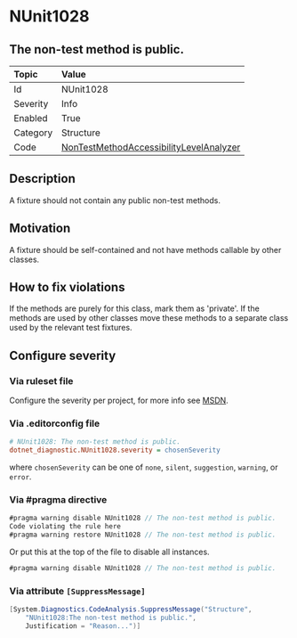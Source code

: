 # NUnit1028

## The non-test method is public.

| Topic    | Value
| :--      | :--
| Id       | NUnit1028
| Severity | Info
| Enabled  | True
| Category | Structure
| Code     | [NonTestMethodAccessibilityLevelAnalyzer](https://github.com/nunit/nunit.analyzers/blob/0.5.0/src/nunit.analyzers/NonTestMethodAccessibilityLevel/NonTestMethodAccessibilityLevelAnalyzer.cs)

## Description

A fixture should not contain any public non-test methods.

## Motivation

A fixture should be self-contained and not have methods callable by other classes.

## How to fix violations

If the methods are purely for this class, mark them as 'private'. If the methods are used by other classes move these
methods to a separate class used by the relevant test fixtures.

<!-- start generated config severity -->
## Configure severity

### Via ruleset file

Configure the severity per project, for more info see [MSDN](https://msdn.microsoft.com/en-us/library/dd264949.aspx).

### Via .editorconfig file

```ini
# NUnit1028: The non-test method is public.
dotnet_diagnostic.NUnit1028.severity = chosenSeverity
```

where `chosenSeverity` can be one of `none`, `silent`, `suggestion`, `warning`, or `error`.

### Via #pragma directive

```csharp
#pragma warning disable NUnit1028 // The non-test method is public.
Code violating the rule here
#pragma warning restore NUnit1028 // The non-test method is public.
```

Or put this at the top of the file to disable all instances.

```csharp
#pragma warning disable NUnit1028 // The non-test method is public.
```

### Via attribute `[SuppressMessage]`

```csharp
[System.Diagnostics.CodeAnalysis.SuppressMessage("Structure",
    "NUnit1028:The non-test method is public.",
    Justification = "Reason...")]
```
<!-- end generated config severity -->
